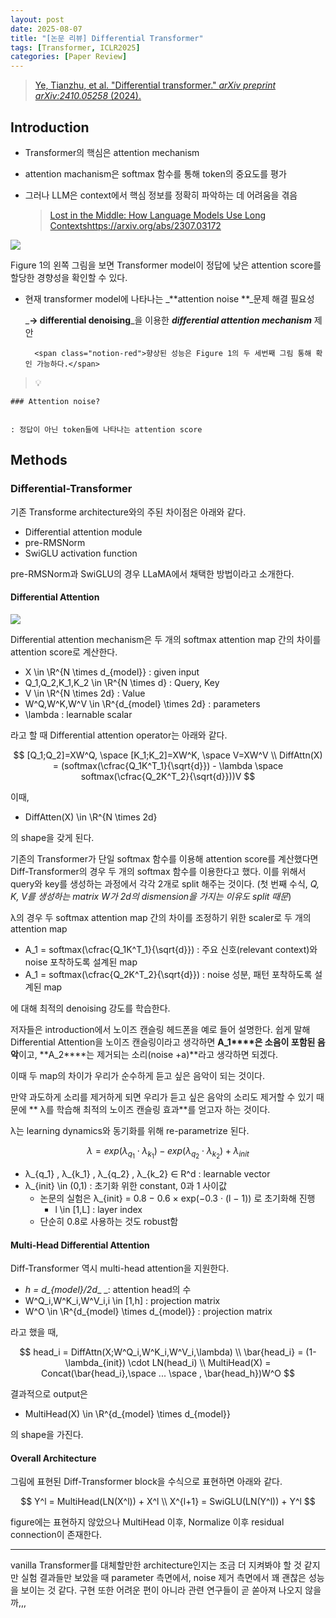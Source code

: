 ```yaml
---
layout: post
date: 2025-08-07
title: "[논문 리뷰] Differential Transformer"
tags: [Transformer, ICLR2025]
categories: [Paper Review]
---
```


> [Ye, Tianzhu, et al. "Differential transformer." ](https://arxiv.org/abs/2410.05258)[_arXiv preprint arXiv:2410.05258_](https://arxiv.org/abs/2410.05258)[ (2024).](https://arxiv.org/abs/2410.05258)



## Introduction

- Transformer의 핵심은 attention mechanism
- attention machanism은 softmax 함수를 통해 token의 중요도를 평가
- 그러나 LLM은 context에서 핵심 정보를 정확히 파악하는 데 어려움을 겪음

	> [Lost in the Middle: How Language Models Use Long Contextshttps://arxiv.org/abs/2307.03172](https://arxiv.org/abs/2307.03172)


![](https://prod-files-secure.s3.us-west-2.amazonaws.com/542b861c-36a8-4051-84e5-8804b6728dba/9083ea56-691a-4752-ae26-47f403431ac8/image.png?X-Amz-Algorithm=AWS4-HMAC-SHA256&X-Amz-Content-Sha256=UNSIGNED-PAYLOAD&X-Amz-Credential=ASIAZI2LB466ZUBRNV6S%2F20250912%2Fus-west-2%2Fs3%2Faws4_request&X-Amz-Date=20250912T150106Z&X-Amz-Expires=3600&X-Amz-Security-Token=IQoJb3JpZ2luX2VjELf%2F%2F%2F%2F%2F%2F%2F%2F%2F%2FwEaCXVzLXdlc3QtMiJHMEUCIGNm550J9nMrLl4PiRhMk8E0pdmGKT6Y3p146T1tZowcAiEA%2F0c3wT%2F9cwlQ6Cd2P3t1ni6KK9zlooaU27nT%2FRwAwOUq%2FwMIMBAAGgw2Mzc0MjMxODM4MDUiDCjVgyTkcgsJldZGKSrcA2y4NxCCjT8YyR8WwyUomzrhblGz1D8%2BRZKGM%2BPzs2Cl6q37zccsEmGk9HwTsSHsH6h2VzgI3fyxR9RngC3Be0sCht25wk525d%2FfhGA%2FmdXtU4xnY6RS%2BV75al7ZOzhdinhuyY48mDRIpW0ZDatWSBgaizl7WZy6LyTqWkIQXcsjdpyKUdGRt7HuX6ZpqkEBweM3dUugNKxaO2Jw55HMqBcpNHnYv8xKwFR1SWgiSb8Eg8dFPGpSAszJj2WbZ0YRM6bWphRA9%2BA%2F9jWEnVDh5X2DFzxIwXKBfzKELdrsn0RaXABwou81cUItyjluG1eOHaoVqh5MnHj8s3jIMe5S1Ppvc38Gh8PtvTy5Xfe9AYzHL4YMUASveLY%2FEm6787kevBF3mgpZj2UQ6b%2FPPcmkkkb5YVwfljGQZelNeoSO3BQY8a%2BOcPyKgByvXgme3DOmY1dAs4X5K03ZRVgRoq15C0FS%2BsVdf6nDYVOCrkGaCHP%2Bid1BzkuzwPa7e3UqZYUVUst9zECXy3uLI2umNDJ7vCWgjmL4ZXzNqKS6d3MVC%2FQKkT1KVAqngU8ipym2PGg65ZB15iRr6FEESpGLO4P6VLvIAoEWDVtZt3%2BUNcD8X1A7jOE9nQBx2vni54aOMPDjkMYGOqUBenWocuCVM7QFHhj0xfZ2foqPncdR8oBlf3cq8wVkfFdGgMypWzlvZCvp9sjbraP1oQjcwdn1%2FCKotIEKbNsL0pzXAMoplTOl1EU05xSYtBlFnRakQesZo4hK3PbpKlzG6rR2yHf3KddGZPtZdu85ZRAWSbNJZIAld0cXeWYFkB7sYgqHoRn4C04X4zCI%2FYTQtwfS0v2b4vJWoGgq4q8UC4z19kyk&X-Amz-Signature=37c09c532727aec15045f5a82294b73f8eaa76dcaf7a69f74eeb2c959c6166a1&X-Amz-SignedHeaders=host&x-amz-checksum-mode=ENABLED&x-id=GetObject)


Figure 1의 왼쪽 그림을 보면 Transformer model이 정답에 낮은 attention score를 할당한 경향성을 확인할 수 있다.

- 현재 transformer model에 나타나는 _**attention noise **_문제 해결 필요성

	_**→ differential denoising**_을 이용한 _**differential attention mechanism**_ 제안


		<span class="notion-red">향상된 성능은 Figure 1의 두 세번째 그림 통해 확인 가능하다.</span>


> 💡 


	### Attention noise?


	: 정답이 아닌 token들에 나타나는 attention score



## Methods



### Differential-Transformer


기존 Transforme architecture와의 주된 차이점은 아래와 같다.

- Differential attention module
- pre-RMSNorm
- SwiGLU activation function

pre-RMSNorm과 SwiGLU의 경우 LLaMA에서 채택한 방법이라고 소개한다.



#### Differential Attention


![](https://prod-files-secure.s3.us-west-2.amazonaws.com/542b861c-36a8-4051-84e5-8804b6728dba/116d70b2-1963-4810-9167-f4c7d8a06e8f/image.png?X-Amz-Algorithm=AWS4-HMAC-SHA256&X-Amz-Content-Sha256=UNSIGNED-PAYLOAD&X-Amz-Credential=ASIAZI2LB466ZUBRNV6S%2F20250912%2Fus-west-2%2Fs3%2Faws4_request&X-Amz-Date=20250912T150106Z&X-Amz-Expires=3600&X-Amz-Security-Token=IQoJb3JpZ2luX2VjELf%2F%2F%2F%2F%2F%2F%2F%2F%2F%2FwEaCXVzLXdlc3QtMiJHMEUCIGNm550J9nMrLl4PiRhMk8E0pdmGKT6Y3p146T1tZowcAiEA%2F0c3wT%2F9cwlQ6Cd2P3t1ni6KK9zlooaU27nT%2FRwAwOUq%2FwMIMBAAGgw2Mzc0MjMxODM4MDUiDCjVgyTkcgsJldZGKSrcA2y4NxCCjT8YyR8WwyUomzrhblGz1D8%2BRZKGM%2BPzs2Cl6q37zccsEmGk9HwTsSHsH6h2VzgI3fyxR9RngC3Be0sCht25wk525d%2FfhGA%2FmdXtU4xnY6RS%2BV75al7ZOzhdinhuyY48mDRIpW0ZDatWSBgaizl7WZy6LyTqWkIQXcsjdpyKUdGRt7HuX6ZpqkEBweM3dUugNKxaO2Jw55HMqBcpNHnYv8xKwFR1SWgiSb8Eg8dFPGpSAszJj2WbZ0YRM6bWphRA9%2BA%2F9jWEnVDh5X2DFzxIwXKBfzKELdrsn0RaXABwou81cUItyjluG1eOHaoVqh5MnHj8s3jIMe5S1Ppvc38Gh8PtvTy5Xfe9AYzHL4YMUASveLY%2FEm6787kevBF3mgpZj2UQ6b%2FPPcmkkkb5YVwfljGQZelNeoSO3BQY8a%2BOcPyKgByvXgme3DOmY1dAs4X5K03ZRVgRoq15C0FS%2BsVdf6nDYVOCrkGaCHP%2Bid1BzkuzwPa7e3UqZYUVUst9zECXy3uLI2umNDJ7vCWgjmL4ZXzNqKS6d3MVC%2FQKkT1KVAqngU8ipym2PGg65ZB15iRr6FEESpGLO4P6VLvIAoEWDVtZt3%2BUNcD8X1A7jOE9nQBx2vni54aOMPDjkMYGOqUBenWocuCVM7QFHhj0xfZ2foqPncdR8oBlf3cq8wVkfFdGgMypWzlvZCvp9sjbraP1oQjcwdn1%2FCKotIEKbNsL0pzXAMoplTOl1EU05xSYtBlFnRakQesZo4hK3PbpKlzG6rR2yHf3KddGZPtZdu85ZRAWSbNJZIAld0cXeWYFkB7sYgqHoRn4C04X4zCI%2FYTQtwfS0v2b4vJWoGgq4q8UC4z19kyk&X-Amz-Signature=f958a07112c0f8782c726b2f131303c681c6a0b5c3491d7cd78d75f57243245e&X-Amz-SignedHeaders=host&x-amz-checksum-mode=ENABLED&x-id=GetObject)


Differential attention mechanism은 두 개의 softmax attention map 간의 차이를 attention score로 계산한다.

- X \in \R^{N \times d\_{model}} : given input
- Q\_1,Q\_2,K\_1,K\_2 \in \R^{N \times d} : Query, Key
- V \in \R^{N \times 2d} : Value
- W^Q,W^K,W^V \in \R^{d\_{model} \times 2d} : parameters
- \lambda : learnable scalar

라고 할 때 Differential attention operator는 아래와 같다.


$$
[Q_1;Q_2]=XW^Q, \space [K_1;K_2]=XW^K, \space V=XW^V \\
DiffAttn(X) = (softmax(\cfrac{Q_1K^T_1}{\sqrt{d}}) - \lambda \space softmax(\cfrac{Q_2K^T_2}{\sqrt{d}}))V
$$


이때,

- DiffAtten(X) \in \R^{N \times 2d}

의 shape을 갖게 된다.


기존의 Transformer가 단일 softmax 함수를 이용해 attention score를 계산했다면 Diff-Transformer의 경우 두 개의 softmax 함수를 이용한다고 했다. 이를 위해서 query와 key를 생성하는 과정에서 각각 2개로 split 해주는 것이다. <span class="notion-red">(첫 번째 수식, </span><span class="notion-red">_Q, K, V를 생성하는 matrix W가 2d의 dismension을 가지는 이유도 split 때문_</span><span class="notion-red">)</span>


 λ의 경우 두 softmax attention map 간의 차이를 조정하기 위한 scaler로 두 개의 attention map

- A\_1 = softmax(\cfrac{Q\_1K^T\_1}{\sqrt{d}}) : 주요 신호(relevant context)와 noise 포착하도록 설계된 map
- A\_1 = softmax(\cfrac{Q\_2K^T\_2}{\sqrt{d}}) : noise 성분, 패턴 포착하도록 설계된 map 

에 대해 최적의 denoising 강도를 학습한다.


저자들은 introduction에서 노이즈 캔슬링 헤드폰을 예로 들어 설명한다. 쉽게 말해 Differential Attention을 노이즈 캔슬링이라고 생각하면 **A\_1****은 소음이 포함된 음악**이고, **A\_2****는 제거되는 소리(noise +a)**라고 생각하면 되겠다. 


이때 두 map의 차이가 우리가 순수하게 듣고 싶은 음악이 되는 것이다. 


만약 과도하게 소리를 제거하게 되면 우리가 듣고 싶은 음악의 소리도 제거할 수 있기 때문에 ** λ를 학습해 최적의 노이즈 캔슬링 효과**를 얻고자 하는 것이다.


λ는 learning dynamics와 동기화를 위해 re-parametrize 된다.


$$
\lambda = exp(\lambda_{q_1} \cdot \lambda_{k_1}) - exp(\lambda_{q_2} \cdot \lambda_{k_2}) + \lambda_{init}
$$

- λ\_{q\_1} , λ\_{k\_1} , λ\_{q\_2} , λ\_{k\_2} ∈ R^d : learnable vector
- λ\_{init} \in (0,1) : 초기화 위한 constant, 0과 1 사이값
	- 논문의 실험은 λ\_{init} = 0.8 − 0.6 × exp(−0.3 · (l − 1)) 로 초기화해 진행
		- l \in [1,L] : layer index
	- 단순히 0.8로 사용하는 것도 robust함


#### **Multi-Head Differential Attention**


Diff-Transformer 역시 multi-head attention을 지원한다.

- _h = d\_{model}/2d__ _: attention head의 수
- W^Q\_i,W^K\_i,W^V\_i,i \in [1,h] : projection matrix
- W^O \in \R^{d\_{model} \times d\_{model}} : projection matrix

라고 했을 때,


$$
head_i = DiffAttn(X;W^Q_i,W^K_i,W^V_i,\lambda) \\
\bar{head_i} = (1-\lambda_{init}) \cdot LN(head_i) \\
MultiHead(X) = Concat(\bar{head_i},\space ... \space , \bar{head_h})W^O
$$


결과적으로 output은

- MultiHead(X) \in \R^{d\_{model} \times d\_{model}}

의 shape을 가진다.



#### Overall Architecture


그림에 표현된 Diff-Transformer block을 수식으로 표현하면 아래와 같다.


$$
Y^l = MultiHead(LN(X^l)) + X^l \\
X^{l+1} = SwiGLU(LN(Y^l)) + Y^l
$$


figure에는 표현하지 않았으나 MultiHead 이후, Normalize 이후 residual connection이 존재한다.


---


vanilla Transformer를 대체할만한 architecture인지는 조금 더 지켜봐야 할 것 같지만 실험 결과들만 보았을 때 parameter 측면에서, noise 제거 측면에서 꽤 괜찮은 성능을 보이는 것 같다. 구현 또한 어려운 편이 아니라 관련 연구들이 곧 쏟아져 나오지 않을까,,,


